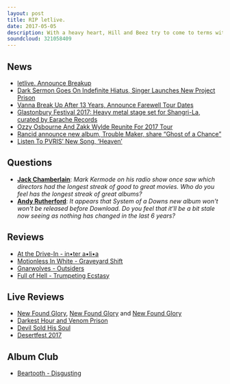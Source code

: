 ```yaml
---
layout: post
title: RIP letlive.
date: 2017-05-05
description: With a heavy heart, Hill and Beez try to come to terms with the news of letlive’s split. There’s better news with Napalm Death and Earache Records invading Glastonbury and Zakk Wylde’s return to Ozzy Osborne’s band, we discuss the returns of both Rancid and Pvris, there’s album reviews on the new releases from At The Drive-In, Motionless In White, Gnarwolves and Full Of Hell and our Album Club comes on Beartooth’s debut album, Disgusting.
soundcloud: 321058409
---
```


## News

- [letlive. Announce Breakup](http://dyingscene.com/news/letlive-announce-breakup/)
- [Dark Sermon Goes On Indefinite Hiatus, Singer Launches New Project Prison](http://www.metalinjection.net/latest-news/dark-sermon-goes-on-indefinite-hiatus-singer-launches-new-project-prison)
- [Vanna Break Up After 13 Years, Announce Farewell Tour Dates](http://loudwire.com/vanna-break-up-announce-farewell-tour-dates/)
- [Glastonbury Festival 2017: Heavy metal stage set for Shangri-La, curated by Earache Records](http://www.somersetlive.co.uk/glastonbury-festival-2017-heavy-metal-stage-set-for-shangri-la-curated-by-earache-records/story-30306476-detail/story.html)
- [Ozzy Osbourne And Zakk Wylde Reunite For 2017 Tour](http://www.blabbermouth.net/news/ozzy-osbourne-and-zakk-wylde-reunite-for-2017-tour/)
- [Rancid announce new album, Trouble Maker, share “Ghost of a Chance”](https://consequenceofsound.net/2017/05/rancid-announce-new-album-trouble-maker-share-ghost-of-a-chance-listen/)
- [Listen To PVRIS’ New Song, ‘Heaven’](https://www.rocksound.tv/news/read/listen-to-pvris-new-song)


## Questions

- **[Jack Chamberlain](https://www.facebook.com/thatsnotmetalpodcast/photos/a.1814755825417620.1073741828.1814737015419501/2099528146940385/?type=3&comment_id=2099531646940035&comment_tracking=%7B%22tn%22%3A%22R9%22%7D)**: *Mark Kermode on his radio show once saw which directors had the longest streak of good to great movies. Who do you feel has the longest streak of great albums?*
- **[Andy Rutherford](https://www.facebook.com/thatsnotmetalpodcast/photos/a.1814755825417620.1073741828.1814737015419501/2099528146940385/?type=3&comment_id=2099569570269576&comment_tracking=%7B%22tn%22%3A%22R9%22%7D)**: *It appears that System of a Downs new album won't won't be released before Download. Do you feel that it'll be a bit stale now seeing as nothing has changed in the last 6 years?*


## Reviews

- [At the Drive-In - in•ter a•li•a](https://itunes.apple.com/gb/album/in-ter-a-li-a/id1207471331)
- [Motionless In White - Graveyard Shift](https://itunes.apple.com/gb/album/graveyard-shift/id1209133183)
- [Gnarwolves - Outsiders](https://itunes.apple.com/gb/album/outsiders/id1213426062)
- [Full of Hell - Trumpeting Ecstasy](https://itunes.apple.com/gb/album/trumpeting-ecstasy/id1210910216)


## Live Reviews

- [New Found Glory](https://www.songkick.com/concerts/28753824-new-found-glory-at-troubadour), [New Found Glory](https://www.songkick.com/concerts/28753829-new-found-glory-at-troubadour) and [New Found Glory](https://www.songkick.com/concerts/28753834-new-found-glory-at-troubadour)
- [Darkest Hour and Venom Prison](https://www.songkick.com/concerts/28984034-darkest-hour-at-underworld)
- [Devil Sold His Soul](https://www.songkick.com/concerts/29081249-devil-sold-his-soul-at-dome-tufnell-park)
- [Desertfest 2017](https://www.songkick.com/festivals/627439-desertfest/id/28368354-desertfest-2017)

## Album Club

- [Beartooth - Disgusting](https://itunes.apple.com/gb/album/disgusting/id872815920)
